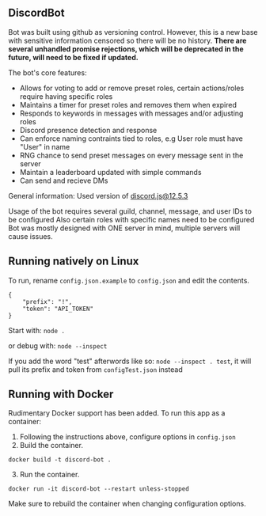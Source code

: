 ## DiscordBot

Bot was built using github as versioning control. However, this is a new base with sensitive information censored so there will be no history.
**There are several unhandled promise rejections, which will be deprecated in the future, will need to be fixed if updated.**

The bot's core features:
* Allows for voting to add or remove preset roles, certain actions/roles require having specific roles
* Maintains a timer for preset roles and removes them when expired
* Responds to keywords in messages with messages and/or adjusting roles
* Discord presence detection and response
* Can enforce naming contraints tied to roles, e.g User role must have "User" in name
* RNG chance to send preset messages on every message sent in the server
* Maintain a leaderboard updated with simple commands
* Can send and recieve DMs

General information:
Used version of discord.js@12.5.3

Usage of the bot requires several guild, channel, message, and user IDs to be configured
Also certain roles with specific names need to be configured
Bot was mostly designed with ONE server in mind, multiple servers will cause issues.

## Running natively on Linux

To run, rename `config.json.example` to `config.json` and edit the contents.
```
{
	"prefix": "!",
	"token": "API_TOKEN"
}
```
Start with: `node .`

or debug with: `node --inspect`

If you add the word "test" afterwords like so: `node --inspect . test`, it will pull its prefix and token from `configTest.json` instead

## Running with Docker

Rudimentary Docker support has been added.  To run this app as a container:

1. Following the instructions above, configure options in `config.json`
2. Build the container. 
```shell
docker build -t discord-bot .
```
3. Run the container.
```shell
docker run -it discord-bot --restart unless-stopped
```
Make sure to rebuild the container when changing configuration options.